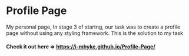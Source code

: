 # Profile Page
 My personal page,
 In stage 3 of startng, our task was to create a profile page without using any styling framework. This is the solution to my task

#### Check it out here => https://i-mhyke.github.io/Profile-Page/
